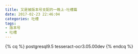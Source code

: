 ```yaml
---
title: 又是被版本号支配的一晚上-吐槽篇
date: 2017-02-23 22:46:04
categories: 吐槽
tags:
- 版本号
- 吐槽
---
```


{% cq %} 
postgresql9.5 tesseract-ocr3.05.00dev
 {% endcq %}


